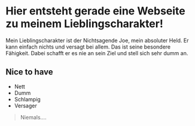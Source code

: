 # Hier entsteht gerade eine Webseite zu meinem Lieblingscharakter!

Mein Lieblingscharakter ist der Nichtsagende Joe, mein absoluter Held. Er kann einfach nichts und versagt bei allem. Das ist seine besondere Fähigkeit. Dabei schafft er es nie an sein Ziel und stell sich sehr dumm an.

## Nice to have
* Nett
* Dumm
* Schlampig
* Versager

> Niemals....